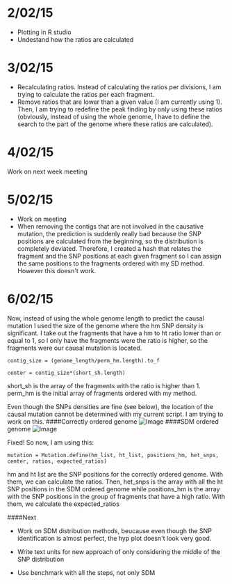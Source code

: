 2/02/15
===
- Plotting in R studio 
- Undestand how the ratios are calculated


3/02/15
===

- Recalculating ratios. Instead of calculating the ratios per divisions, I am trying to calculate the ratios per each fragment. 
- Remove ratios that are lower than a given value (I am currently using 1). Then, I am trying to redefine the peak finding by only using these ratios (obviously, instead of using the whole genome, I have to define the search to the part of the genome where these ratios are calculated). 

4/02/15
===
Work on next week meeting


5/02/15
===
- Work on meeting
- When removing the contigs that are not involved in the causative mutation, the prediction is suddenly really bad because the SNP positions are calculated from the beginning, so the distribution is completely deviated. Therefore, I created a hash that relates the fragment and the SNP positions at each given fragment so I can assign the same positions to the fragments ordered with my SD method. However this doesn't work. 

6/02/15
===
Now, instead of using the whole genome length to predict the causal mutation I used the size of the genome where the hm SNP density is significant. I take out the fragments that have a hm to ht ratio lower than or equal to 1, so I only have the fragments were the ratio is higher, so the fragments were our causal mutation is located. 

```
contig_size = (genome_length/perm_hm.length).to_f

center = contig_size*(short_sh.length)

```
short_sh is the array of the fragments with the ratio is higher than 1. 
perm_hm is the initial array of fragments ordered with my method. 

Even though the SNPs densities are fine (see below), the location of the causal mutation cannot be determined with my current script. I am trying to work on this. 
####Correctly ordered genome
![Image](https://github.com/pilarcormo/small_genomes_SNPs/blob/master/Rplot.short_ok.png?raw=true)
####SDM ordered genome
![Image](https://github.com/pilarcormo/small_genomes_SNPs/blob/master/Rplot.short_sh.png?raw=true)

Fixed! So now, I am using this: 

```
mutation = Mutation.define(hm_list, ht_list, positions_hm, het_snps, center, ratios, expected_ratios) 
```
hm and ht list are the SNP positions for the correctly ordered genome. With them, we can calculate the ratios. Then, het_snps is the array with all the ht SNP positions in the SDM ordered genome while positions_hm is the array with the SNP positions in the group of fragments that have a high ratio. With them, we calculate the expected_ratios


####Next

- Work on SDM distribution methods, beucause even though the SNP identification is almost perfect, the hyp plot doesn't look very good. 

- Write text units for new approach of only considering the middle of the SNP distribution

- Use benchmark with all the steps, not only SDM